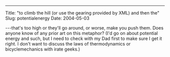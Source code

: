 ---
Title: "to climb the hill (or use the gearing provided by XML) and then the"
Slug: potentialenergy
Date: 2004-05-03

---that's too high or they'll go around, or worse, make you push them. Does
anyone know of any prior art on this metaphor? (I'd go on about
potential energy and such, but I need to check with my Dad first to make
sure I get it right. I don't want to discuss the laws of thermodynamics
or bicyclemechanics with irate geeks.)
